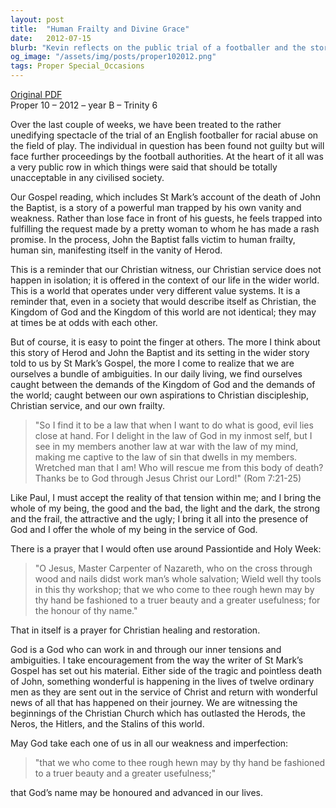 ```yaml
---
layout: post
title:  "Human Frailty and Divine Grace"
date:   2012-07-15
blurb: "Kevin reflects on the public trial of a footballer and the story of John the Baptist, emphasizing human frailty and sin. He draws parallels between the biblical narrative and contemporary issues of justice and racial equality, highlighting the tension between worldly demands and Christian discipleship. The sermon concludes with a call to bring our whole selves to God for healing and service."
og_image: "/assets/img/posts/proper102012.png"
tags: Proper Special_Occasions
---
```

[Original PDF](/assets/pdf/proper102012.pdf)    
Proper 10 – 2012 – year B – Trinity 6

Over the last couple of weeks, we have been treated to the rather unedifying spectacle of the trial of an English footballer for racial abuse on the field of play. The individual in question has been found not guilty but will face further proceedings by the football authorities. At the heart of it all was a very public row in which things were said that should be totally unacceptable in any civilised society.

Our Gospel reading, which includes St Mark’s account of the death of John the Baptist, is a story of a powerful man trapped by his own vanity and weakness. Rather than lose face in front of his guests, he feels trapped into fulfilling the request made by a pretty woman to whom he has made a rash promise. In the process, John the Baptist falls victim to human frailty, human sin, manifesting itself in the vanity of Herod.

This is a reminder that our Christian witness, our Christian service does not happen in isolation; it is offered in the context of our life in the wider world. This is a world that operates under very different value systems. It is a reminder that, even in a society that would describe itself as Christian, the Kingdom of God and the Kingdom of this world are not identical; they may at times be at odds with each other.

But of course, it is easy to point the finger at others. The more I think about this story of Herod and John the Baptist and its setting in the wider story told to us by St Mark’s Gospel, the more I come to realize that we are ourselves a bundle of ambiguities. In our daily living, we find ourselves caught between the demands of the Kingdom of God and the demands of the world; caught between our own aspirations to Christian discipleship, Christian service, and our own frailty.

> "So I find it to be a law that when I want to do what is good, evil lies close at hand. For I delight in the law of God in my inmost self, but I see in my members another law at war with the law of my mind, making me captive to the law of sin that dwells in my members. Wretched man that I am! Who will rescue me from this body of death? Thanks be to God through Jesus Christ our Lord!" (Rom 7:21-25)

Like Paul, I must accept the reality of that tension within me; and I bring the whole of my being, the good and the bad, the light and the dark, the strong and the frail, the attractive and the ugly; I bring it all into the presence of God and I offer the whole of my being in the service of God.

There is a prayer that I would often use around Passiontide and Holy Week:

> "O Jesus, Master Carpenter of Nazareth, who on the cross through wood and nails didst work man’s whole salvation; Wield well thy tools in this thy workshop; that we who come to thee rough hewn may by thy hand be fashioned to a truer beauty and a greater usefulness; for the honour of thy name."

That in itself is a prayer for Christian healing and restoration.

God is a God who can work in and through our inner tensions and ambiguities. I take encouragement from the way the writer of St Mark’s Gospel has set out his material. Either side of the tragic and pointless death of John, something wonderful is happening in the lives of twelve ordinary men as they are sent out in the service of Christ and return with wonderful news of all that has happened on their journey. We are witnessing the beginnings of the Christian Church which has outlasted the Herods, the Neros, the Hitlers, and the Stalins of this world.

May God take each one of us in all our weakness and imperfection:

> "that we who come to thee rough hewn may by thy hand be fashioned to a truer beauty and a greater usefulness;"

that God’s name may be honoured and advanced in our lives.
